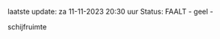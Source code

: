 laatste update: 
za 11-11-2023 20:30   uur 
Status: FAALT - geel - 
<div class="service Y">schijfruimte</div>